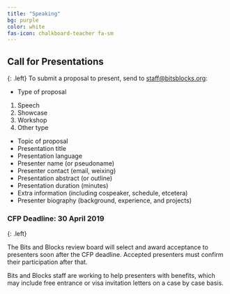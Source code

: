 ```yaml
---
title: "Speaking"
bg: purple
color: white
fas-icon: chalkboard-teacher fa-sm
---
```


## Call for Presentations
{: .left}
To submit a proposal to present, send to staff@bitsblocks.org:

* Type of proposal
1. Speech
2. Showcase
3. Workshop
4. Other type
* Topic of proposal
* Presentation title
* Presentation language
* Presenter name (or pseudoname)
* Presenter contact (email, weixing)
* Presentation abstract (or outline)
* Presentation duration (minutes)
* Extra information (including cospeaker, schedule, etcetera)
* Presenter biography (background, experience, and projects)

### CFP Deadline: <strong>30 April 2019</strong>
{: .left}

The Bits and Blocks review board will select and award acceptance to presenters soon after the CFP deadline. Accepted presenters must confirm their participation after that.

Bits and Blocks staff are working to help presenters with benefits, which may include free entrance or visa invitation letters on a case by case basis.
